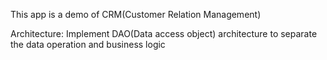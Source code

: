 This app is a demo of CRM(Customer Relation Management)

Architecture:
Implement DAO(Data access object) architecture to separate the data operation and business logic
